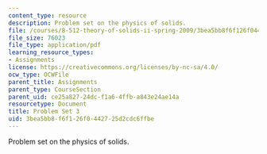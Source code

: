 ```yaml
---
content_type: resource
description: Problem set on the physics of solids.
file: /courses/8-512-theory-of-solids-ii-spring-2009/3bea5bb8f6f126f0442725d2cdc6ffbe_MIT8_512s09_pset03.pdf
file_size: 76023
file_type: application/pdf
learning_resource_types:
- Assignments
license: https://creativecommons.org/licenses/by-nc-sa/4.0/
ocw_type: OCWFile
parent_title: Assignments
parent_type: CourseSection
parent_uid: ce25a827-24dc-f1a6-4ffb-a843e24ae14a
resourcetype: Document
title: Problem Set 3
uid: 3bea5bb8-f6f1-26f0-4427-25d2cdc6ffbe
---
```

Problem set on the physics of solids.